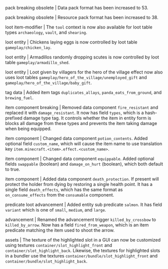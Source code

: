 pack breaking obsolete | Data pack format has been increased to 53.

pack breaking obsolete | Resource pack format has been increased to 38.

loot item-modifier | The `tool` context is now also available for loot table types `archaeology`, `vault`, and `shearing`.

loot entity | Chickens laying eggs is now controlled by loot table `gameplay/chicken_lay`.

loot entity | Armadillos randomly dropping scutes is now controlled by loot table `gameplay/armadillo_shed`.

loot entity | Loot given by villagers for the hero of the village effect now also uses loot tables `gameplay/hero_of_the_village/unemployed_gift` and `gameplay/hero_of_the_village/baby_gift`.

tag data | Added item tags `duplicates_allays`, `panda_eats_from_ground`, and `brewing_fuel`.

item component breaking | Removed data component `fire_resistant` and replaced it with `damage_resistant`. It now has field `types`, which is a hash-prefixed damage type tag. It controls whether the item in entity form is blocks all damage from these types and prevents the item taking damage when being equipped.

item component | Changed data component `potion_contents`. Added optional field `custom_name`, which will cause the item name to use translation key `item.minecraft.<item>.effect.<custom_name>`.

item component | Changed data component `equippable`. Added optional fields `swappable` (boolean) and `damage_on_hurt` (boolean), which both default to true.

item component | Added data component `death_protection`. If present will protect the holder from dying by restoring a single health point. It has a single field `death_effects`, which has the same format as `on_consume_effects` from the `consumable` component.

predicate loot advancement | Added entity sub predicate `salmon`. It has field `variant` which is one of `small`, `medium`, and `large`.

advancement | Renamed the advancement trigger `killed_by_crossbow` to `killed_by_arrow`. Now has a field `fired_from_weapon`, which is an item predicate matching the item used to shoot the arrow.

assets | The texture of the highlighted slot in a GUI can now be customized using textures `container/slot_highlight_front` and `container/slot_highlight_back`. Likewise, the textures for highlighted slots in a bundler use the textures `container/bundle/slot_highlight_front` and `container/bundle/slot_highlight_back`.

